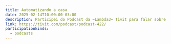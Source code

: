 ```yaml
---
title: Automatizando a casa
date: 2025-02-14T10:00:00-03:00
description: Participei do Podcast da ~Lambda3~ Tivit para falar sobre automação residencial. Falamos muito sobre Home Assistant, ESP32 e muito mais.
link: https://tivit.com/podcast/podcast-422/
participationkinds:
  - podcasts
---
```

